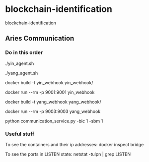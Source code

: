 # blockchain-identification

blockchain-identification



## Aries Communication

### Do in this order

./yin_agent.sh

./yang_agent.sh

docker build -t yin_webhook yin_webhook/

docker run --rm -p 9001:9001 yin_webhook

docker build -t yang_webhook yang_webhook/

docker run --rm -p 9003:9003 yang_webhook

python communication_service.py -bic 1 -sbm 1

### Useful stuff 

To see the containers and their ip addresses: docker inspect bridge

To see the ports in LISTEN state: netstat -tulpn | grep LISTEN

